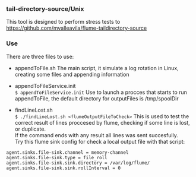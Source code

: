 ###  tail-directory-source/Unix

This tool is designed to perform stress tests to https://github.com/mvalleavila/flume-taildirectory-source  

### Use
There are three files to use:  
- appendToFile.sh 
The main script, it simulate a log rotation in Linux, creating some files and appending information  

- appendToFileService.init  
```$ appendToFileService.init```
Use to launch a procces that starts to run appendToFile, the default directory for outputFiles is /tmp/spoolDir


- findLineLost.sh  
```$ ./findLineLost.sh <flumeOutputFileToCheck>```
This is used to test the correct result of lines proccesed by flume, checking if some line is lost, or duplicate.  
If the command ends with any result all lines was sent succesfully.  
Try this flume sink config for check a local output file with that script:
```
agent.sinks.file-sink.channel = memory-channel
agent.sinks.file-sink.type = file_roll
agent.sinks.file-sink.sink.directory = /var/log/flume/
agent.sinks.file-sink.sink.rollInterval = 0
```
